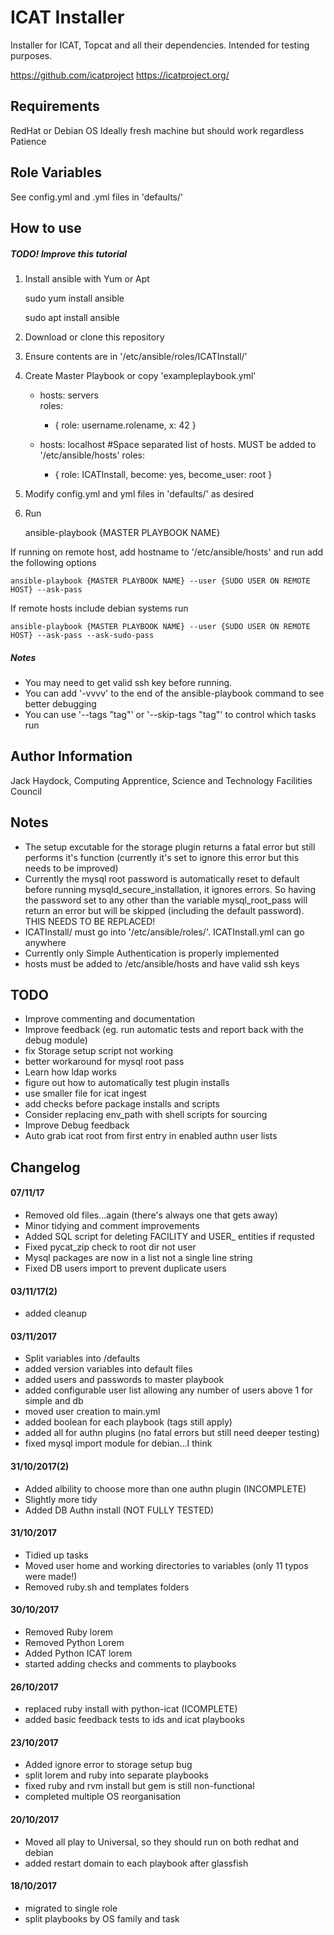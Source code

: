 ICAT Installer
=========

Installer for ICAT, Topcat and all their dependencies.
Intended for testing purposes.

https://github.com/icatproject
https://icatproject.org/

Requirements
------------

RedHat or Debian OS
Ideally fresh machine but should work regardless
Patience

Role Variables
--------------

See config.yml and .yml files in 'defaults/'

How to use
----------

##### TODO! Improve this tutorial

1. Install ansible with Yum or Apt

	sudo yum install ansible

	sudo apt install ansible 

2. Download or clone this repository
3. Ensure contents are in '/etc/ansible/roles/ICATInstall/'
4. Create Master Playbook or copy 'exampleplaybook.yml'
	

    - hosts: servers       
      roles:
         - { role: username.rolename, x: 42 }

    - hosts: localhost #Space separated list of hosts. MUST be added to '/etc/ansible/hosts'
      roles:
         - { role: ICATInstall, become: yes, become_user: root }
	

5. Modify config.yml and yml files in 'defaults/' as desired
6. Run

	ansible-playbook {MASTER PLAYBOOK NAME}

If running on remote host, add hostname to '/etc/ansible/hosts' and run add the following options

 	ansible-playbook {MASTER PLAYBOOK NAME} --user {SUDO USER ON REMOTE HOST} --ask-pass

If remote hosts include debian systems run

	ansible-playbook {MASTER PLAYBOOK NAME} --user {SUDO USER ON REMOTE HOST} --ask-pass --ask-sudo-pass

##### Notes
* You may need to get valid ssh key before running.
* You can add '-vvvv' to the end of the ansible-playbook command to see better debugging
* You can use '--tags "tag"' or '--skip-tags "tag"' to control which tasks run



Author Information
------------------

Jack Haydock, Computing Apprentice, Science and Technology Facilities Council


Notes
-----

* The setup excutable for the storage plugin returns a fatal error but still performs it's function (currently it's set to ignore this error but this needs to be improved)
* Currently the mysql root password is automatically reset to default before running mysqld_secure_installation, it ignores errors. So having the password set to any other than the variable mysql_root_pass will return an error but will be skipped (including the default password). THIS NEEDS TO BE REPLACED!
* ICATInstall/ must go into '/etc/ansible/roles/'. ICATInstall.yml can go anywhere
* Currently only Simple Authentication is properly implemented
* hosts must be added to /etc/ansible/hosts and have valid ssh keys


TODO
----

* Improve commenting and documentation
* Improve feedback (eg. run automatic tests and report back with the debug module)
* fix Storage setup script not working
* better workaround for mysql root pass
* Learn how ldap works
* figure out how to automatically test plugin installs
* use smaller file for icat ingest
* add checks before package installs and scripts
* Consider replacing env_path with shell scripts for sourcing
* Improve Debug feedback
* Auto grab icat root from first entry in enabled authn user lists


Changelog
---------

#### 07/11/17
* Removed old files...again (there's always one that gets away)
* Minor tidying and comment improvements
* Added SQL script for deleting FACILITY and USER_ entities if requsted
* Fixed pycat_zip check to root dir not user
* Mysql packages are now in a list not a single line string
* Fixed DB users import to prevent duplicate users

#### 03/11/17(2)
* added cleanup

#### 03/11/2017
* Split variables into /defaults
* added version variables into default files
* added users and passwords to master playbook
* added configurable user list allowing any number of users above 1 for simple and db
* moved user creation to main.yml
* added boolean for each playbook (tags still apply)
* added all for authn plugins (no fatal errors but still need deeper testing)
* fixed mysql import module for debian...I think

#### 31/10/2017(2)
* Added albility to choose more than one authn plugin (INCOMPLETE)
* Slightly more tidy
* Added DB Authn install (NOT FULLY TESTED)

#### 31/10/2017
* Tidied up tasks
* Moved user home and working directories to variables (only 11 typos were made!)
* Removed ruby.sh and templates folders

#### 30/10/2017
* Removed Ruby lorem
* Removed Python Lorem
* Added Python ICAT lorem
* started adding checks and comments to playbooks

#### 26/10/2017
* replaced ruby install with python-icat (ICOMPLETE)
* added basic feedback tests to ids and icat playbooks

#### 23/10/2017
* Added ignore error to storage setup bug
* split lorem and ruby into separate playbooks
* fixed ruby and rvm install but gem is still non-functional
* completed multiple OS reorganisation

#### 20/10/2017
* Moved all play to Universal, so they should run on both redhat and debian
* added restart domain to each playbook after glassfish

#### 18/10/2017
* migrated to single role
* split playbooks by OS family and task
